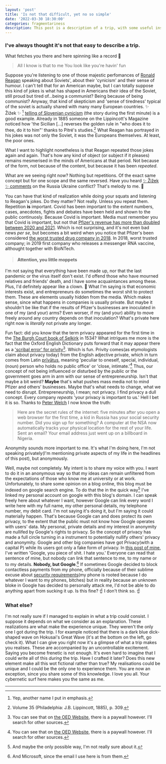```yaml
---
layout: 'post'
title: 'Is not that difficult, yet no so simple'
date: '2022-03-30 18:30:00'
categories: fragmentariness
description: This post is a description of a trip, with some useful insights in linguistics, sociology and philosophy.
---
```


### I've always thought it's not that easy to describe a trip. 

What fetches you there and here spinning like a record 🎵
>All I know is that to me
>You look like you're havin' fun

Suppose you're listening to one of those majestic perfomances of [Ronald Reagan](https://www.youtube.com/watch?v=mN3z3eSVG7A) speaking about Soviets', about their 'cynicism' and their sense of humour. I can't tell that for an American maybe, but I can totally suppose this kind of jokes is what has shaped in Americans their idea of the Soviet, still proud but tired of...being a communist? Being because of being communist? Anyway, that kind of skepticism and 'sense of tiredness' typical of the soviet is actually shared with many many European countries. :sparkles: Žižek :sparkles: [^1] [telling of Slovenian cynicism](https://www.youtube.com/watch?v=foUATcfD9rg) (the story during the first minute) is a good example. Already in 1885 someone on the Lippincott's Magazine noticed how 'the Sicilian [...] reverses the golden rule in "who does it to thee, do it to him"' thanks to Pitré's studies.[^2] What Reagan has portrayed in his jokes was not only the Soviet, it was the Europeans themselves. At least, the poor ones.

What I want to highlight nonetheless is that Reagan repeated those jokes again and again. That's how any kind of object (or subject if it pleases) remains mesmerised in the minds of Americans at that period. Not because of the form, not because of the content, but because it has been *repeated*. 

What are we seeing right now? Nothing but repetitions. Of the exact same concept but for one scope and the same reversed. Have you heard [ :sparkles: Žižek :sparkles: comments](https://www.youtube.com/watch?v=PpE6D1c8CZw) on the Russia Ukraine conflict? That's melody to me. 🎼

You can have that kind of realization while doing your squats and listening to Reagan's jokes. Do they matter? Not really. Unless you repeat them. Repetition **is** important. Covid has been important to the extent numbers, cases, anecdotes, fights and debates have been held and shown to the public continuosly. Because Covid is important. Media must remember you that Covid is important, but not that [Pfizer's revenue has more than doubled between 2020 and 2021](https://edition.cnn.com/2021/11/02/business/pfizer-earnings/index.html). Which is not surprising, and it's not even bad news *per se*, but becomes a bit weird when you notice that Pfizer's been considered [the worst trusted drug company in 2018](https://www.businessinsider.com/pharmaceutical-company-reputation-rankings-2018-6?r=US&IR=T#22-pfizer-reptrak-points-545-1). In 2018, worst trusted company; in 2019 first company who releases a messenger RNA vaccine, althought together with BioNTech.

> #### **Attention, you little moppets**

I'm not saying that everything have been made up, nor that the last pandemic or the virus itself don't exist. I'd offend those who have mourned relatives and friends' death, and I have some acquaintances among these. Plus, I'd definitely appear like a clown. 🤡 What I'm saying is that economic interests exist, and entrepreneurs do sometimes the worst shit to protect them. These are elements usually hidden from the media. Which makes sense, since what happens in companies is usually private. But maybe it shouldn't be like that if the results of Pfizer's businesses are inoculated in one of my (and your) arms? Even worser, if my (and your) ability to move freely around any country depends on that inoculation? What's private here right now is *literally* not private any longer.

Fun fact: did you know that the term privacy appeared for the first time in the [The Burgh Court book of Selkirk](https://openlibrary.org/books/OL20923681M/The_burgh_court_book_of_Selkirk_1503-45) in 1534? What intrigues me more is the fact that the Oxford English Dictionary puts forward that it may appear there as a ['scribal error' for privity](https://i.imgur.com/AO9nocd.png)[^3]. Which is fun. Privity comes(as etymologists claim about privacy today) from the English adjective private, which in turn comes from Latin [prīvātus](https://i.imgur.com/QTj451v.png), meaning 'peculiar to oneself, special, individual, (noun) person who holds no public office' or 'close, intimate.'[^3] Thus, our concept of not being influenced or disturbed by the public or the government goes arm in arm with our sense of entrepreneurship. Isn't that maybe a bit weird? **Maybe** that's what pushes mass media not to mind Pfizer and others' businesses. Maybe that's what needs to change, what we need to disrupt. Entrepreneurship, I mean; not privacy. I find privacy a dull concept. Every company *repeats* 'your privacy is important to us.' Hell I bet it is so. Thanks to [Peter Welch](https://gizmodo.com/programming-sucks-why-a-job-in-coding-is-absolute-hell-1570227192) I now know the truth:

> Here are the secret rules of the internet: five minutes after you open a web browser for the first time, a kid in Russia has your social security number. Did you sign up for something? A computer at the NSA now automatically tracks your physical location for the rest of your life. Sent an email? Your email address just went up on a billboard in Nigeria.


Anonymity sounds more important to me. It's what I'm doing here, I'm not speaking privately(I'm mentioning private aspects of my life in the headlines of this post), but anonymously. 

Well, maybe not completely. My intent is to share my voice with you. I want to do it in an anonymous way so that my ideas can remain unfiltered from the expectations of those who know me at university or at work. Unfortunately, to share some opinion on a blog online, this blog must be indexed on google search engine. To do that the in the quick way[^4] I've linked my personal account on google with this blog's domain. I can speak freely here about whatever I want, however Google can link every word I write here with my full name, my other personal details, my telephone number, my debit card. I'm not saying it's doing it, but I'm saying it could materially happen. That's because Google can and does protect its own privacy, to the extent that the public must not know how Google operates with users' data. My personal, private details and my interest in anonymity are nullifed by Google's rights to privacy. So the concept of privacy has made a full circle turning in a instrument to potentially nullify others' privacy and anonymity. Google and other big companies have got Privacy(with a capital P) while its users got only a fake form of privacy. In [this post of mine](https://nayorejournal.github.io/posts/Goodbye-you-old-friend/), I've written 'Google, you piece of shit. I hate you.' Everyone can read that sentence of mine, but nobody can link that sentence to me, to my name or to my details. **Nobody, but Google**.[^5] If sometimes Google decided to block contactless payments from my phone, officially because of their sublime excuse about [security requirements](https://support.google.com/googlepay/answer/10189799?hl=en#zippy=%2Cyour-phone-isnt-certified-or-doesnt-meet-security-requirements)(my phone is rooted because I do whatever I want to my phones, bitches) but in reality because an unknown bloke in Google has decided to personally attack me, I'd not be able to do anything apart from sucking it up. Is this fine? ☝️ I don't think so. ☝️

### What else?

I'm not really sure if I managed to explain in what a trip could consist. I suppose it depends on what we consider as an explanation. These realizations are what make the experience unique. They weren't the only one I got during the trip. I for example noticed that there is a dark blue dick-shaped wave on Hokusai's Great Wave (it's at the bottom on the left, go check it). What I can give you right now it's a glimpse of what a trip makes you realises. These are accompanied by an uncontrollable excitement. Saying you become frenetic is not enough. It's even hard to imagine that I could write all of this *during* the trip. Have I crafted it later? Does this new element make all this wot fictional rather than true? My realisations could be unique and I could be the only one to experience them. You are now an exception, since you share some of this knowledge. I love you all. Your cybernetic surf here makes you the same as me. 

---

[^1]: Yep, another name I put in emphasis. 

[^2]: Volume 35 (Philadelphia: J.B. Lippincott, 1885), p. 309.

[^3]: You can see that on [the OED Website](https://oed.com), there is a paywall however. I'll search for other sources.

[^4]: And maybe the only possible way, I'm not really sure about it.

[^5]: And Microsoft, since the email I use here is from them.
